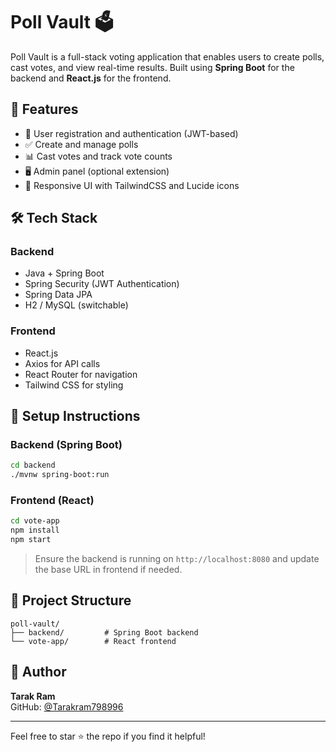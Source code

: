 # Poll Vault 🗳️

Poll Vault is a full-stack voting application that enables users to create polls, cast votes, and view real-time results. Built using **Spring Boot** for the backend and **React.js** for the frontend.

## 🚀 Features

- 🧑 User registration and authentication (JWT-based)
- ✅ Create and manage polls
- 📊 Cast votes and track vote counts
- 🖥️ Admin panel (optional extension)
- 🎨 Responsive UI with TailwindCSS and Lucide icons

## 🛠️ Tech Stack

### Backend
- Java + Spring Boot
- Spring Security (JWT Authentication)
- Spring Data JPA
- H2 / MySQL (switchable)

### Frontend
- React.js
- Axios for API calls
- React Router for navigation
- Tailwind CSS for styling

## 🔧 Setup Instructions

### Backend (Spring Boot)
```bash
cd backend
./mvnw spring-boot:run
```

### Frontend (React)
```bash
cd vote-app
npm install
npm start
```

> Ensure the backend is running on `http://localhost:8080` and update the base URL in frontend if needed.

## 📂 Project Structure

```
poll-vault/
├── backend/         # Spring Boot backend
└── vote-app/        # React frontend
```

## 👤 Author
**Tarak Ram**  
GitHub: [@Tarakram798996](https://github.com/Tarakram798996)

---
Feel free to star ⭐ the repo if you find it helpful!